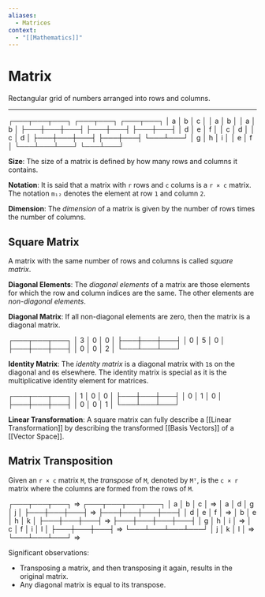 ```yaml
---
aliases:
  - Matrices
context:
  - "[[Mathematics]]"
---
```


# Matrix

Rectangular grid of numbers arranged into rows and columns.

---

┌───┬───┬───┐ ┌───┬───┐ ┌───┬───┐
│ a │ b │ c │ │ a │ b │ │ a │ b │
├───┼───┼───┤ ├───┼───┤ ├───┼───┤
│ d │ e │ f │ │ c │ d │ │ c │ d │
├───┼───┼───┤ ├───┼───┤ └───┴───┘
│ g │ h │ i │ │ e │ f │
└───┴───┴───┘ └───┴───┘

**Size**: The size of a matrix is defined by how many rows and columns it contains.

**Notation**: It is said that a matrix with `r` rows and `c` colums is a `r × c` matrix. The notation `m₁₂` denotes the element at row `1` and column `2`.

**Dimension**: The _dimension_ of a matrix is given by the number of rows times the number of columns.

## Square Matrix

A matrix with the same number of rows and columns is called _square matrix_.

**Diagonal Elements**: The _diagonal elements_ of a matrix are those elements for which the row and column indices are the same. The other elements are _non-diagonal elements_.

**Diagonal Matrix**: If all non-diagonal elements are zero, then the matrix is a diagonal matrix.

┌───┬───┬───┐
│ 3 │ 0 │ 0 │
├───┼───┼───┤
│ 0 │ 5 │ 0 │
├───┼───┼───┤
│ 0 │ 0 │ 2 │
└───┴───┴───┘

**Identity Matrix**: The _identity matrix_ is a diagonal matrix with `1`s on the diagonal and `0`s elsewhere. The identity matrix is special as it is the multiplicative identity element for matrices.

┌───┬───┬───┐
│ 1 │ 0 │ 0 │
├───┼───┼───┤
│ 0 │ 1 │ 0 │
├───┼───┼───┤
│ 0 │ 0 │ 1 │
└───┴───┴───┘

**Linear Transformation**: A square matrix can fully describe a [[Linear Transformation]] by describing the transformed [[Basis Vectors]] of a [[Vector Space]].

## Matrix Transposition

Given an `r × c` matrix `M`, the _transpose_ of `M`, denoted by `Mᵀ`, is the `c × r` matrix where the columns are formed from the rows of `M`.

┌───┬───┬───┐ ⇒ ┌───┬───┬───┬───┐
│ a │ b │ c │ ⇒ │ a │ d │ g │ j │
├───┼───┼───┤ ⇒ ├───┼───┼───┼───┤
│ d │ e │ f │ ⇒ │ b │ e │ h │ k │
├───┼───┼───┤ ⇒ ├───┼───┼───┼───┤
│ g │ h │ i │ ⇒ │ c │ f │ i │ l │
├───┼───┼───┤ ⇒ └───┴───┴───┴───┘
│ j │ k │ l │ ⇒
└───┴───┴───┘ ⇒

Significant observations:

- Transposing a matrix, and then transposing it again, results in the original matrix.
- Any diagonal matrix is equal to its transpose.
